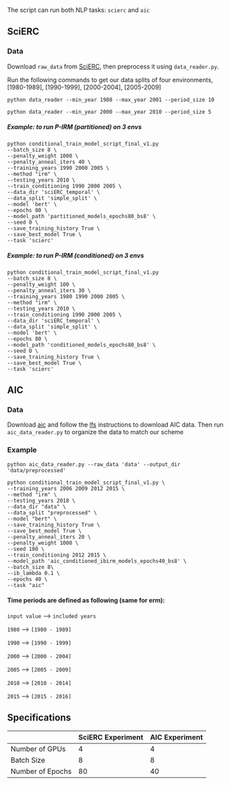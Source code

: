 The script can run both NLP tasks: `scierc` and `aic`

## SciERC
### Data
Download `raw_data` from [SciERC](http://nlp.cs.washington.edu/sciIE/), then preprocess it using `data_reader.py`. 

Run the following commands to get our data splits of four environments, [1980-1989], [1990-1999], [2000-2004], [2005-2009]
```
python data_reader --min_year 1980 --max_year 2001 --period_size 10
```
```
python data_reader --min_year 2000 --max_year 2010 --period_size 5
```

##### Example: to run P-IRM (partitioned) on 3 envs

```
python conditional_train_model_script_final_v1.py 
--batch_size 8 \
--penalty_weight 1000 \
--penalty_anneal_iters 40 \
--training_years 1990 2000 2005 \
--method "irm" \
--testing_years 2010 \
--train_conditioning 1990 2000 2005 \
--data_dir 'sciERC_temporal' \
--data_split 'simple_split' \
--model 'bert' \
--epochs 80 \
--model_path 'partitioned_models_epochs80_bs8' \
--seed 0 \
--save_training_history True \
--save_best_model True \
--task 'scierc'
```

##### Example: to run P-IRM (conditioned) on 3 envs

```
python conditional_train_model_script_final_v1.py 
--batch_size 8 \
--penalty_weight 100 \
--penalty_anneal_iters 30 \
--training_years 1980 1990 2000 2005 \
--method "irm" \
--testing_years 2010 \
--train_conditioning 1990 2000 2005 \
--data_dir 'sciERC_temporal' \
--data_split 'simple_split' \
--model 'bert' \
--epochs 80 \
--model_path 'conditioned_models_epochs80_bs8' \
--seed 0 \
--save_training_history True \
--save_best_model True \
--task 'scierc'
```

## AIC
### Data
Download [aic](https://github.com/Kel-Lu/time-waits-for-no-one/tree/main/data/aic) and follow the [lfs](https://git-lfs.github.com/) instructions to download AIC data. Then run `aic_data_reader.py` to organize the data to match our scheme 

### Example
```
python aic_data_reader.py --raw_data 'data' --output_dir 'data/preprocessed'
```

```
python conditional_train_model_script_final_v1.py \
--training_years 2006 2009 2012 2015 \
--method "irm" \
--testing_years 2018 \
--data_dir "data" \
--data_split "preprocessed" \
--model "bert" \
--save_training_history True \
--save_best_model True \
--penalty_anneal_iters 20 \
--penalty_weight 1000 \
--seed 100 \
--train_conditioning 2012 2015 \
--model_path 'aic_conditioned_ibirm_models_epochs40_bs8' \
--batch_size 8\
--ib_lambda 0.1 \
--epochs 40 \
--task "aic" 
```
#### Time periods are defined as following (same for erm):
`input value` --> `included years`

`1980` --> `[1980 - 1989]`

`1990` --> `[1990 - 1999]`

`2000` --> `[2000 - 2004]`

`2005` --> `[2005 - 2009]`

`2010` --> `[2010 - 2014]`

`2015` --> `[2015 - 2016]`

## Specifications
|                  | SciERC Experiment | AIC Experiment |
|------------------|-------------------|----------------|
| Number of GPUs   | 4                 | 4              |
| Batch Size       | 8                 | 8              |
| Number of Epochs | 80                | 40             |
